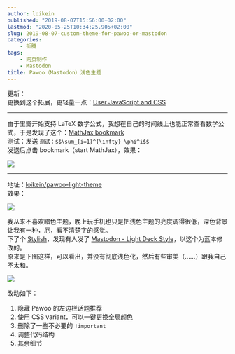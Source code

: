 ```yaml
---
author: loikein
published: "2019-08-07T15:56:00+02:00"
lastmod: "2020-05-25T10:34:25.905+02:00"
slug: 2019-08-07-custom-theme-for-pawoo-or-mastodon
categories:
    - 折腾
tags:
    - 网页制作
    - Mastodon
title: Pawoo（Mastodon）浅色主题
---
```

更新：  
更换到这个拓展，更轻量一点：[User JavaScript and
CSS](https://chrome.google.com/webstore/detail/user-javascript-and-css/nbhcbdghjpllgmfilhnhkllmkecfmpld)  

***

由于里瓣开始支持 LaTeX
数学公式，我想在自己的时间线上也能正常查看数学公式，于是发现了这个：[MathJax
bookmark](https://www.math.ucla.edu/~robjohn/math/mathjax.html)  
测试：发送 `测试：$$\sum_{i=1}^{\infty} \phi^i$$`  
发送后点击 bookmark（start MathJax），效果：  

![](/post-img/2019-08-07-custom-theme-pawoo-3.png)

***

地址：[loikein/pawoo-light-theme](https://gist.github.com/loikein/776bc65e6b10b011aa68989311c815c0)  
效果：  

![](/post-img/2019-08-07-custom-theme-pawoo-1.png)

  
我从来不喜欢暗色主题，晚上玩手机也只是把浅色主题的亮度调得很低，深色背景让我有一种，厄，看不清楚字的感觉。  
下了个 [Stylish](https://chrome.google.com/webstore/detail/stylish-custom-themes-for/fjnbnpbmkenffdnngjfgmeleoegfcffe)，发现有人发了 [Mastodon - Light Deck Style](https://userstyles.org/styles/141745/mastodon-light-deck-style)，以这个为蓝本修改的。  
原来是下图这样，可以看出，并没有彻底浅色化，然后有些审美（……）跟我自己不太和。  

![](/post-img/2019-08-07-custom-theme-pawoo-2.png)

改动如下：  

1.  隐藏 Pawoo 的左边栏话题推荐
2.  使用 CSS variant，可以一键更换全局颜色
3.  删除了一些不必要的 `!important`
4.  调整代码结构
5.  其余细节
